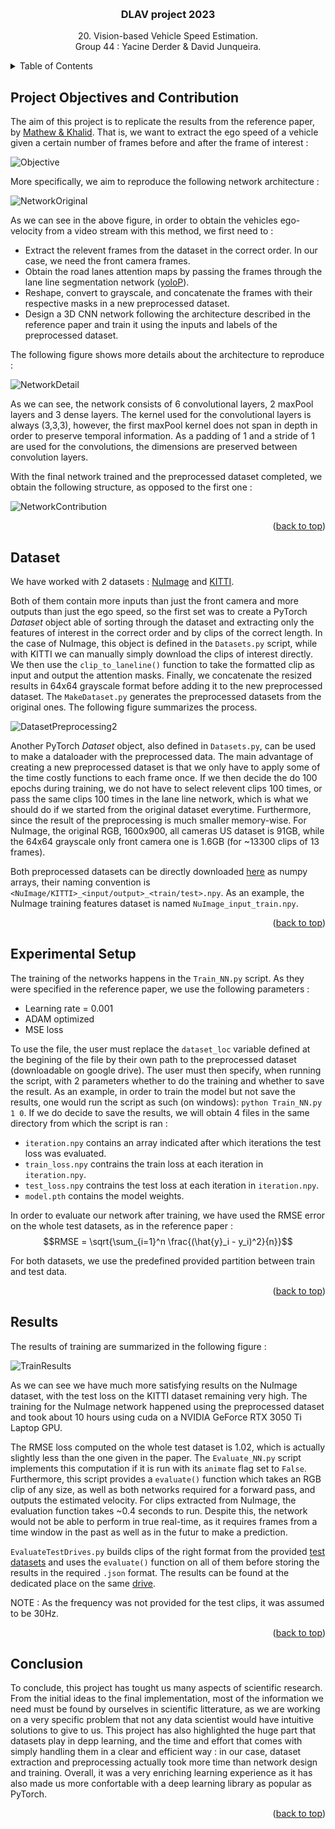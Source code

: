 <!-- Improved compatibility of back to top link: See: https://github.com/othneildrew/Best-README-Template/pull/73 -->
<a name="readme-top"></a>
<!--
*** Thanks for checking out the Best-README-Template. If you have a suggestion
*** that would make this better, please fork the repo and create a pull request
*** or simply open an issue with the tag "enhancement".
*** Don't forget to give the project a star!
*** Thanks again! Now go create something AMAZING! :D
-->



<!-- PROJECT SHIELDS -->
<!--
*** I'm using markdown "reference style" links for readability.
*** Reference links are enclosed in brackets [ ] instead of parentheses ( ).
*** See the bottom of this document for the declaration of the reference variables
*** for contributors-url, forks-url, etc. This is an optional, concise syntax you may use.
*** https://www.markdownguide.org/basic-syntax/#reference-style-links
-->
<!-- 
[![Contributors][contributors-shield]][contributors-url]
[![Forks][forks-shield]][forks-url]
[![Stargazers][stars-shield]][stars-url]
[![Issues][issues-shield]][issues-url]
[![MIT License][license-shield]][license-url]
[![LinkedIn][linkedin-shield]][linkedin-url] 
-->

<!-- PROJECT LOGO -->
<br />
<div align="center">

  <h3 align="center">DLAV project 2023</h3>

  <p align="center">
    20. Vision-based Vehicle Speed Estimation.
    <br />
    Group 44 : Yacine Derder & David Junqueira.
  </p>
</div>


<!-- TABLE OF CONTENTS -->
<details>
  <summary>Table of Contents</summary>
  <ol>
    <li>
      <a href="#project-objectives-and-contribution">Project Objectives</a>
    </li>
    <li>
      <a href="#dataset">Dataset</a>
    </li>
    <li>
      <a href="#experimental-setup">Experimental Setup</a>
    </li>
    <li>
      <a href="#results">Results</a>
    </li>
    <li>
      <a href="#conclusion">Conclusion</a>
    </li>
  </ol>
</details>



<!-- PROJECT OBJECTIVES AND CONTRIBUTION -->
## Project Objectives and Contribution

The aim of this project is to replicate the results from the reference paper, by [Mathew & Khalid](https://arxiv.org/pdf/2212.05432.pdf). That is, we want to extract the ego speed of a vehicle given a certain number of frames before and after the frame of interest : 

<img src="Figures\Objective.png" alt="Objective">

More specifically, we aim to reproduce the following network architecture :

<img src="Figures\NetworkOriginal.png" alt="NetworkOriginal">

As we can see in the above figure, in order to obtain the vehicles ego-velocity from a video stream with this method, we first need to :
* Extract the relevent frames from the dataset in the correct order. In our case, we need the front camera frames.
* Obtain the road lanes attention maps by passing the frames through the lane line segmentation network ([yoloP](https://github.com/hustvl/YOLOP)).
* Reshape, convert to grayscale, and concatenate the frames with their respective masks in a new preprocessed dataset.
* Design a 3D CNN network following the architecture described in the reference paper and train it using the inputs and labels of the preprocessed dataset.

The following figure shows more details about the architecture to reproduce :

<img src="Figures\NetworkDetail.png" alt="NetworkDetail">

As we can see, the network consists of 6 convolutional layers, 2 maxPool layers and 3 dense layers. The kernel used for the convolutional layers is always (3,3,3), however, the first maxPool kernel does not span in depth in order to preserve temporal information. As a padding of 1 and a stride of 1 are used for the convolutions, the dimensions are preserved between convolution layers.

With the final network trained and the preprocessed dataset completed, we obtain the following structure, as opposed to the first one :

<img src="Figures\NetworkContribution.png" alt="NetworkContribution">

<p align="right">(<a href="#readme-top">back to top</a>)</p>

<!-- DATASET -->
## Dataset

We have worked with 2 datasets : [NuImage](https://www.nuscenes.org/nuimages) and [KITTI](https://www.cvlibs.net/datasets/kitti/).

Both of them contain more inputs than just the front camera and more outputs than just the ego speed, so the first set was to create a PyTorch _Dataset_ object able of sorting through the dataset and extracting only the features of interest in the correct order and by clips of the correct length. In the case of NuImage, this object is defined in the `Datasets.py` script, while with KITTI we can manually simply download the clips of interest directly. We then use the `clip_to_laneline()` function to take the formatted clip as input and output the attention masks. Finally, we concatenate the resized results in 64x64 grayscale format before adding it to the new preprocessed dataset. The `MakeDataset.py` generates the preprocessed datasets from the original ones. The following figure summarizes the process.

<img src="Figures\DatasetPreprocessing2.png" alt="DatasetPreprocessing2">

Another PyTorch _Dataset_ object, also defined in `Datasets.py`, can be used to make a dataloader with the preprocessed data. The main advantage of creating a new preprocessed dataset is that we only have to apply some of the time costly functions to each frame once. If we then decide the do 100 epochs during training, we do not have to select relevent clips 100 times, or pass the same clips 100 times in the lane line network, which is what we should do if we started from the original dataset everytime. Furthermore, since the result of the preprocessing is much smaller memory-wise. For NuImage, the original RGB, 1600x900, all cameras US dataset is 91GB, while the 64x64 grayscale only front camera one is 1.6GB (for ~13300 clips of 13 frames).

Both preprocessed datasets can be directly downloaded [here](https://drive.google.com/drive/folders/1U_DB388k41wZYvP8C2IXk6FzKInPLSbG?usp=sharing) as numpy arrays, their naming convention is `<NuImage/KITTI>_<input/output>_<train/test>.npy`. As an example, the NuImage training features dataset is named `NuImage_input_train.npy`.

<p align="right">(<a href="#readme-top">back to top</a>)</p>

<!-- EXPERIMENTAL SETUP -->
## Experimental Setup

The training of the networks happens in the `Train_NN.py` script. As they were specified in the reference paper, we use the following parameters : 

* Learning rate = 0.001
* ADAM optimized
* MSE loss

To use the file, the user must replace the `dataset_loc` variable defined at the begining of the file by their own path to the preprocessed dataset (downloadable on google drive). The user must then specify, when running the script, with 2 parameters whether to do the training and whether to save the result. As an example, in order to train the model but not save the results, one would run the script as such (on windows): `python Train_NN.py 1 0`. If we do decide to save the results, we will obtain 4 files in the same directory from which the script is ran :

* `iteration.npy` contains an array indicated after which iterations the test loss was evaluated.
* `train_loss.npy` contrains the train loss at each iteration in `iteration.npy`.
* `test_loss.npy` contrains the test loss at each iteration in `iteration.npy`.
* `model.pth` contains the model weights.

In order to evaluate our network after training, we have used the RMSE error on the whole test datasets, as in the reference paper : 
$$RMSE = \sqrt{\sum_{i=1}^n \frac{(\hat{y}_i - y_i)^2}{n}}$$

For both datasets, we use the predefined provided partition between train and test data.

<p align="right">(<a href="#readme-top">back to top</a>)</p>

<!-- RESULTS -->
## Results

The results of training are summarized in the following figure :

<img src="Figures\TrainResults.png" alt="TrainResults">

As we can see we have much more satisfying results on the NuImage dataset, with the test loss on the KITTI dataset remaining very high. The training for the NuImage network happened using the preprocessed dataset and took about 10 hours using cuda on a NVIDIA GeForce RTX 3050 Ti Laptop GPU. 

The RMSE loss computed on the whole test dataset is 1.02, which is actually slightly less than the one given in the paper. The `Evaluate_NN.py` script implements this computation if it is run with its `animate` flag set to `False`. Furthermore, this script provides a `evaluate()` function which takes an RGB clip of any size, as well as both networks required for a forward pass, and outputs the estimated velocity. For clips extracted from NuImage, the evaluation function takes ~0.4 seconds to run. Despite this, the network would not be able to perform in true real-time, as it requires frames from a time window in the past as well as in the futur to make a prediction.

`EvaluateTestDrives.py` builds clips of the right format from the provided [test datasets](https://drive.google.com/drive/folders/16xf0AF9zgWAuK6Xyr5xK85t77hM3BwAv) and uses the `evaluate()` function on all of them before storing the results in the required `.json` format. The results can be found at the dedicated place on the same [drive](https://drive.google.com/drive/folders/1OgSYpEttJQSREDNMQVNPdaOmjBM9xMXC).

NOTE : As the frequency was not provided for the test clips, it was assumed to be 30Hz.

<p align="right">(<a href="#readme-top">back to top</a>)</p>

<!-- CONCLUSION -->
## Conclusion

To conclude, this project has tought us many aspects of scientific research. From the initial ideas to the final implementation, most of the information we need must be found by ourselves in scientific litterature, as we are working on a very specific problem that not any data scientist would have intuitive solutions to give to us. This project has also highlighted the huge part that datasets play in depp learning, and the time and effort that comes with simply handling them in a clear and efficient way : in our case, dataset extraction and preprocessing actually took more time than network design and training. Overall, it was a very enriching learning experience as it has also made us more confortable with a deep learning library as popular as PyTorch.

<p align="right">(<a href="#readme-top">back to top</a>)</p>



